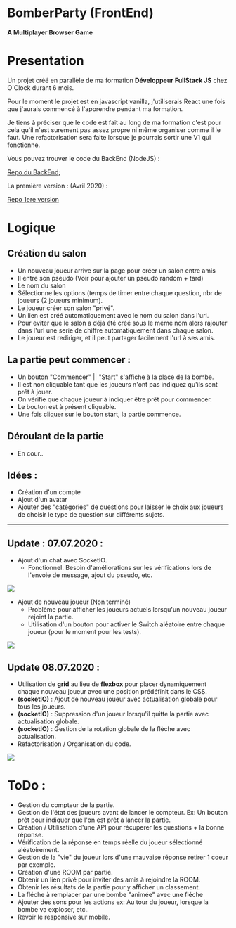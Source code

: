 # BomberParty (FrontEnd)

**A Multiplayer Browser Game**

# Presentation 

Un projet créé en parallèle de ma formation **Développeur FullStack JS** chez O'Clock durant 6 mois. 

Pour le moment le projet est en javascript vanilla, j'utiliserais React une fois que j'aurais commencé à l'apprendre pendant ma formation.

Je tiens à préciser que le code est fait au long de ma formation c'est pour cela qu'il n'est surement pas assez propre ni même organiser comme il le faut. Une refactorisation sera faite lorsque je pourrais sortir une V1 qui fonctionne.

Vous pouvez trouver le code du BackEnd (NodeJS) : 

[Repo du BackEnd](https://github.com/GautierCo/BomberParty-BackEnd);

La première version : (Avril 2020) :

[Repo 1ere version](https://github.com/GautierCo/BombParty)

# Logique 

## Création du salon

- Un nouveau joueur arrive sur la page pour créer un salon entre amis
- Il entre son pseudo (Voir pour ajouter un pseudo random + tard)
- Le nom du salon
- Sélectionne les options (temps de timer entre chaque question, nbr de joueurs (2 joueurs minimum).
- Le joueur créer son salon "privé".
- Un lien est créé automatiquement avec le nom du salon dans l'url. 
- Pour eviter que le salon a déjà été créé sous le même nom alors rajouter dans l'url une serie de chiffre automatiquement dans chaque salon.
- Le joueur est rediriger, et il peut partager facilement l'url à ses amis.

## La partie peut commencer :

- Un bouton "Commencer" || "Start" s'affiche à la place de la bombe.
- Il est non cliquable tant que les joueurs n'ont pas indiquez qu'ils sont prêt à jouer.
- On vérifie que chaque joueur à indiquer être prêt pour commencer.
- Le bouton est à présent cliquable.
- Une fois cliquer sur le bouton start, la partie commence.

## Déroulant de la partie

- En cour..

## Idées :

- Création d'un compte
- Ajout d'un avatar
- Ajouter des "catégories" de questions pour laisser le choix aux joueurs de choisir le type de question sur différents sujets.

___

## Update : 07.07.2020 :

- Ajout d'un chat avec SocketIO.
    - Fonctionnel. Besoin d'améliorations sur les vérifications lors de l'envoie de message, ajout du pseudo, etc.
    
![](https://i.imgur.com/kHFL68N.gif)

- Ajout de nouveau joueur (Non terminé)
    - Problème pour afficher les joueurs actuels lorsqu'un nouveau joueur rejoint la partie.
    - Utilisation d'un bouton pour activer le Switch aléatoire entre chaque joueur (pour le moment pour les tests).


![](https://i.imgur.com/sbvBDXG.gif)

## Update 08.07.2020 :

- Utilisation de **grid** au lieu de **flexbox** pour placer dynamiquement chaque nouveau joueur avec une position prédéfinit dans le CSS.
- **(socketIO)** : Ajout de nouveau joueur avec actualisation globale pour tous les joueurs. 
- **(socketIO)** : Suppression d'un joueur lorsqu'il quitte la partie avec actualisation globale.
- **(socketIO)** : Gestion de la rotation globale de la flèche avec actualisation.
- Refactorisation / Organisation du code.

![](https://i.imgur.com/z2rvRnC.gif)

# ToDo : 

- Gestion du compteur de la partie.
- Gestion de l'état des joueurs avant de lancer le compteur. Ex: Un bouton prêt pour indiquer que l'on est prêt à lancer la partie.
- Création / Utilisation d'une API pour récuperer les questions + la bonne réponse.
- Vérification de la réponse en temps réelle du joueur sélectionné aléatoirement.
- Gestion de la "vie" du joueur lors d'une mauvaise réponse retirer 1 coeur par exemple.
- Création d'une ROOM par partie.
- Obtenir un lien privé pour inviter des amis à rejoindre la ROOM.
- Obtenir les résultats de la partie pour y afficher un classement.
- La fléche à remplacer par une bombe "animée" avec une fléche
- Ajouter des sons pour les actions ex: Au tour du joueur, lorsque la bombe va exploser, etc..
- Revoir le responsive sur mobile.